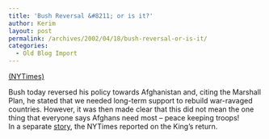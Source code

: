 ```yaml
---
title: 'Bush Reversal &#8211; or is it?'
author: Kerim
layout: post
permalink: /archives/2002/04/18/bush-reversal-or-is-it/
categories:
  - Old Blog Import
---
```

<a href="http://www.nytimes.com/2002/04/17/international/17CND-PREXY.html?tntemail0" onclick="_gaq.push(['_trackEvent', 'outbound-article', 'http://www.nytimes.com/2002/04/17/international/17CND-PREXY.html?tntemail0', '(NYTimes)']);" >(NYTimes)</a>

Bush today reversed his policy towards Afghanistan and, citing the Marshall Plan, he stated that we needed long-term support to rebuild war-ravaged countries. However, it was then made clear that this did not mean the one thing that everyone says Afghans need most &#8211; peace keeping troops!  
In a separate <a href="http://www.nytimes.com/2002/04/18/international/asia/18CND-AFGH.html?tntemail0" onclick="_gaq.push(['_trackEvent', 'outbound-article', 'http://www.nytimes.com/2002/04/18/international/asia/18CND-AFGH.html?tntemail0', 'story']);" >story</a>, the NYTimes reported on the King&#8217;s return.

